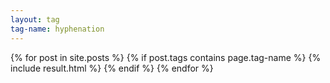 ```yaml
---
layout: tag
tag-name: hyphenation
---
```

{% for post in site.posts %}
{% if post.tags contains page.tag-name %}
{% include result.html %}
{% endif %}
{% endfor %}

